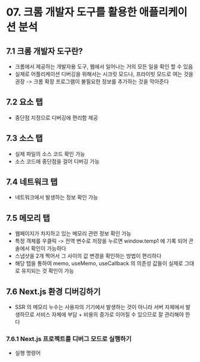# 07. 크롬 개발자 도구를 활용한 애플리케이션 분석

## 7.1 크롬 개발자 도구란?

- 크롬에서 제공하는 개발자용 도구, 웹에서 일어나는 거의 모든 일을 확인 할 수 있음
- 실제로 어플리케이션 디버깅을 위해서는 시크릿 모드나, 프라이빗 모드로 여는 것을 권장 -> 크롬 확장 프로그램이 불필요한 정보를 추가하는 것을 막아준다

## 7.2 요소 탭

- 중단점 지정으로 디버깅에 편리함 제공

## 7.3 소스 탭

- 실제 파일의 소스 코드 확인 가능
- 소스 코드에 중단점을 걸어 디버깅 가능

## 7.4 네트워크 탭

- 네트워크에서 발생하는 정보 확인 가능

## 7.5 메모리 탭

- 웹페이지가 차지하고 있는 메모리 관련 정보 확인 가능
- 특정 객체를 우클릭 -> 전역 변수로 저장을 누르면 window.temp1 에 기록 되어 콘솔에서 확인이 가능하다
- 스냅샷을 2개 찍어서 그 사이의 값 변경을 확인하는 방법이 편리하다
- 해당 탭을 통하여 memo, useMemo, useCallback 의 의존성 값들이 실제로 그대로 유지되는 것 확인이 가능

## 7.6 Next.js 환경 디버깅하기

- SSR 의 메모리 누수는 사용자의 기기에서 발생하는 것이 아니라 서버 자체에서 발생하므로 서비스 자체에 부담 + 비용의 증가로 이어질 수 있으므로 잘 관리해야 한다

### 7.6.1 Next.js 프로젝트를 디버그 모드로 실행하기

- 실행 명령어
